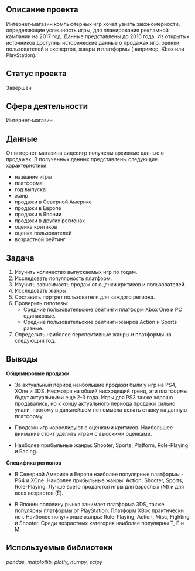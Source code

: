 ## Описание проекта
Интернет-магазин компьютерных игр хочет узнать закономерности, определяющие успешность игры, для планирования рекламной кампании на 2017 год. Данные представлены до 2016 года. Из открытых источников доступны исторические данные о продажах игр, оценки пользователей и экспертов, жанры и платформы (например, Xbox или PlayStation).

## Статус проекта
Завершен

## Сфера деятельности
Интернет-магазин

## Данные
От интернет-магазина видеоигр получены архивные данные о продажах. В полученных данных представлены следующие характеристики:
* название игры
* платформа
* год выпуска
* жанр
* продажи в Северной Америке
* продажи в Европе
* продажи в Японии
* продажи в других регионах
* оценка критиков
* оценка пользователей
* возрастной рейтинг

## Задача
1. Изучить количество выпускаемых игр по годам.
2. Исследовать популярность платформ.
3. Изучить зависимость продаж от оценки критиков и пользователей.
4. Исследовать жанры.
5. Составить портрет пользователя для каждого региона.
6. Проверить гипотезы: 
   * Средние пользовательские рейтинги платформ Xbox One и PC одинаковые.
   * Средние пользовательские рейтинги жанров Action и Sports разные.
7. Определить наиболее перспективные жанры и платформы на следующий год.

## Выводы
**Общемировые продажи**
* За актуальный период наибольшие продажи были у игр на PS4, XOne и 3DS. Несмотря на общий нисходящий тренд, эти платформы будут актуальными еще 2-3 года. Игры для PS3 также хорошо продавались, но к концу актуального периода продажи сильно упали, поэтому в дальнейшем нет смысла делать ставку на данную платформу.

* Продажи игр коррелируют с оценками критиков. Наибольшее внимание стоит уделить играм с высокими оценками.

* Наиболее прибыльные жанры: Shooter, Sports, Platform, Role-Playing и Racing.

**Специфика регионов**

* В Северной Америке и Европе наиболее популярные платформы - PS4 и XOne. Наиболее прибыльные жанры: Action, Shooter, Sports, Role-Playing. Лучше всего продаются игры для взрослых (M) и для всех возрастов (E).

* В Японии половину рынка занимает платформа 3DS, также популярны платформы от PlayStation. Платформ XBox практически нет. Наиболее популярные жанры: Role-Playing, Action, Misc, Fighting и Shooter. Среди возрастных категория наиболее популярны T, E и M.

## Используемые библиотеки
*pandas, matplotlib, plotly, numpy, scipy*
